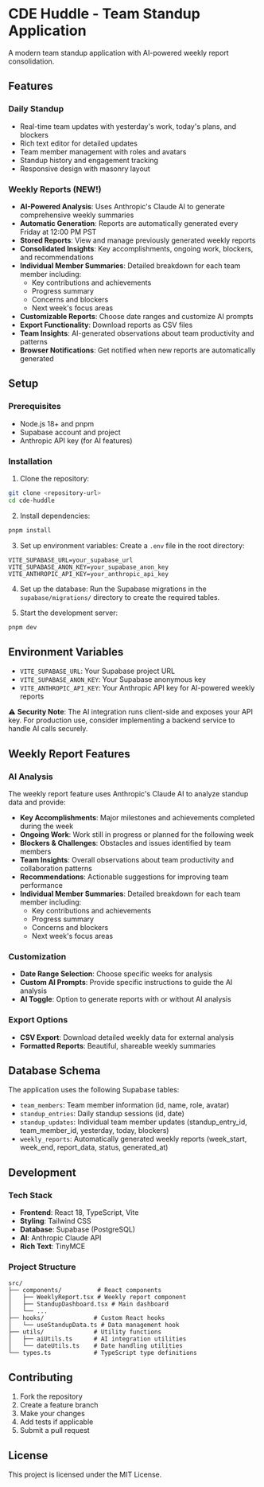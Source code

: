 # CDE Huddle - Team Standup Application

A modern team standup application with AI-powered weekly report consolidation.

## Features

### Daily Standup
- Real-time team updates with yesterday's work, today's plans, and blockers
- Rich text editor for detailed updates
- Team member management with roles and avatars
- Standup history and engagement tracking
- Responsive design with masonry layout

### Weekly Reports (NEW!)
- **AI-Powered Analysis**: Uses Anthropic's Claude AI to generate comprehensive weekly summaries
- **Automatic Generation**: Reports are automatically generated every Friday at 12:00 PM PST
- **Stored Reports**: View and manage previously generated weekly reports
- **Consolidated Insights**: Key accomplishments, ongoing work, blockers, and recommendations
- **Individual Member Summaries**: Detailed breakdown for each team member including:
  - Key contributions and achievements
  - Progress summary
  - Concerns and blockers
  - Next week's focus areas
- **Customizable Reports**: Choose date ranges and customize AI prompts
- **Export Functionality**: Download reports as CSV files
- **Team Insights**: AI-generated observations about team productivity and patterns
- **Browser Notifications**: Get notified when new reports are automatically generated

## Setup

### Prerequisites
- Node.js 18+ and pnpm
- Supabase account and project
- Anthropic API key (for AI features)

### Installation

1. Clone the repository:
```bash
git clone <repository-url>
cd cde-huddle
```

2. Install dependencies:
```bash
pnpm install
```

3. Set up environment variables:
Create a `.env` file in the root directory:
```env
VITE_SUPABASE_URL=your_supabase_url
VITE_SUPABASE_ANON_KEY=your_supabase_anon_key
VITE_ANTHROPIC_API_KEY=your_anthropic_api_key
```

4. Set up the database:
Run the Supabase migrations in the `supabase/migrations/` directory to create the required tables.

5. Start the development server:
```bash
pnpm dev
```

## Environment Variables

- `VITE_SUPABASE_URL`: Your Supabase project URL
- `VITE_SUPABASE_ANON_KEY`: Your Supabase anonymous key
- `VITE_ANTHROPIC_API_KEY`: Your Anthropic API key for AI-powered weekly reports

⚠️ **Security Note**: The AI integration runs client-side and exposes your API key. For production use, consider implementing a backend service to handle AI calls securely.

## Weekly Report Features

### AI Analysis
The weekly report feature uses Anthropic's Claude AI to analyze standup data and provide:

- **Key Accomplishments**: Major milestones and achievements completed during the week
- **Ongoing Work**: Work still in progress or planned for the following week
- **Blockers & Challenges**: Obstacles and issues identified by team members
- **Team Insights**: Overall observations about team productivity and collaboration patterns
- **Recommendations**: Actionable suggestions for improving team performance
- **Individual Member Summaries**: Detailed breakdown for each team member including:
  - Key contributions and achievements
  - Progress summary
  - Concerns and blockers
  - Next week's focus areas

### Customization
- **Date Range Selection**: Choose specific weeks for analysis
- **Custom AI Prompts**: Provide specific instructions to guide the AI analysis
- **AI Toggle**: Option to generate reports with or without AI analysis

### Export Options
- **CSV Export**: Download detailed weekly data for external analysis
- **Formatted Reports**: Beautiful, shareable weekly summaries

## Database Schema

The application uses the following Supabase tables:

- `team_members`: Team member information (id, name, role, avatar)
- `standup_entries`: Daily standup sessions (id, date)
- `standup_updates`: Individual team member updates (standup_entry_id, team_member_id, yesterday, today, blockers)
- `weekly_reports`: Automatically generated weekly reports (week_start, week_end, report_data, status, generated_at)

## Development

### Tech Stack
- **Frontend**: React 18, TypeScript, Vite
- **Styling**: Tailwind CSS
- **Database**: Supabase (PostgreSQL)
- **AI**: Anthropic Claude API
- **Rich Text**: TinyMCE

### Project Structure
```
src/
├── components/          # React components
│   ├── WeeklyReport.tsx # Weekly report component
│   ├── StandupDashboard.tsx # Main dashboard
│   └── ...
├── hooks/              # Custom React hooks
│   └── useStandupData.ts # Data management hook
├── utils/              # Utility functions
│   ├── aiUtils.ts      # AI integration utilities
│   └── dateUtils.ts    # Date handling utilities
└── types.ts            # TypeScript type definitions
```

## Contributing

1. Fork the repository
2. Create a feature branch
3. Make your changes
4. Add tests if applicable
5. Submit a pull request

## License

This project is licensed under the MIT License.

